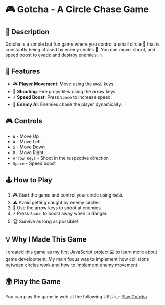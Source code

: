 # 🎮 Gotcha - A Circle Chase Game 

## 📖 Description

Gotcha is a simple but fun game where you control a small circle 🔵 that is constantly being chased by enemy circles 🔴. You can move, shoot, and speed boost to evade and destroy enemies. 💥

## 🚀 Features

- 🎮 **Player Movement**: Move using the `WASD` keys. 
- 🎯 **Shooting**: Fire projectiles using the arrow keys. 
- ⚡ **Speed Boost**: Press `Space` to increase speed. 
- 🤖 **Enemy AI**: Enemies chase the player dynamically. 

## 🎮 Controls

-  `W` - Move Up 
-  `A` - Move Left 
-  `S` - Move Down 
-  `D` - Move Right 
-  `Arrow Keys` - Shoot in the respective direction 
-  `Space` - Speed boost

## 🕹️ How to Play

1. 🎮 Start the game and control your circle using `WASD`. 
2. ⚠️ Avoid getting caught by enemy circles. 
3. 🎯 Use the arrow keys to shoot at enemies. 
4. ⚡ Press `Space` to boost away when in danger. 
5. 🏆 Survive as long as possible! 

## 💡 Why I Made This Game

I created this game as my first JavaScript project 💻 to learn more about game development. My main focus was to implement how collisions between circles work and how to implement enemy movement.

## 🌍 Play the Game

You can play the game in web at the following URL: 👉 [Play Gotcha](https://timhateuchlieb.github.io/Gotcha/) 
